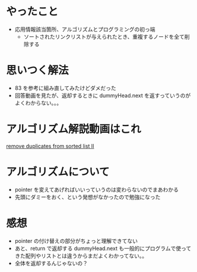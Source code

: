 # やったこと
- 応用情報該当箇所、アルゴリズムとプログラミングの初っ端
    - ソートされたリンクリストが与えられたとき、重複するノードを全て削除する

# 思いつく解法
- 83 を参考に組み直してみたけどダメだった
- 回答動画を見たが、返却するときに dummyHead.next を返すっていうのがよくわからない。。。

# アルゴリズム解説動画はこれ
[remove duplicates from sorted list Ⅱ](https://www.youtube.com/watch?v=Y2gxc-p-KsI)

# アルゴリズムについて
- pointer を変えてあげればいいっていうのは変わらないのでまあわかる
- 先頭にダミーをおく、という発想がなかったので勉強になった

# 感想
- pointer の付け替えの部分がちょっと理解できてない
- あと、return で返却する dummyHead.next も一般的にプログラムで使ってきた配列やリストとは違うからまだよくわかってない。。
- 全体を返却するんじゃないの？